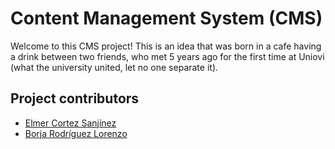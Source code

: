 # Content Management System (CMS)
Welcome to this CMS project! This is an idea that was born in a cafe having a drink between two friends, who met 5 years ago for the first time at Uniovi (what the university united, let no one separate it).

## Project contributors
* [Elmer Cortez Sanjínez](https://github.com/elmercosa)
* [Borja Rodríguez Lorenzo](https://github.com/Borjarguez)